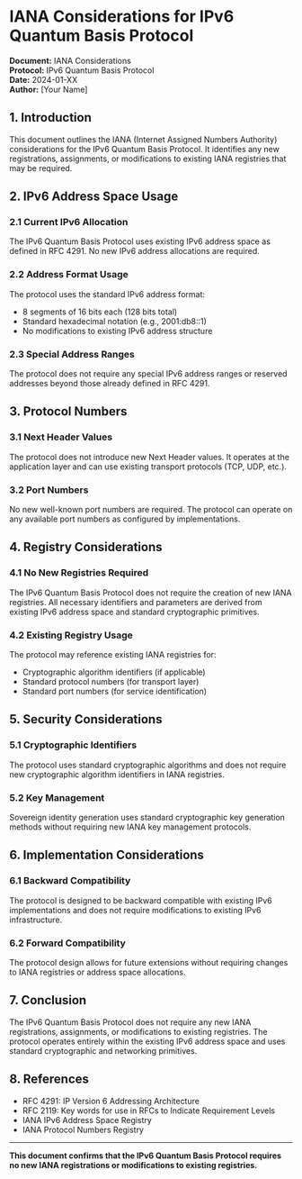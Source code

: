 # IANA Considerations for IPv6 Quantum Basis Protocol

**Document:** IANA Considerations  
**Protocol:** IPv6 Quantum Basis Protocol  
**Date:** 2024-01-XX  
**Author:** [Your Name]

## 1. Introduction

This document outlines the IANA (Internet Assigned Numbers Authority) considerations for the IPv6 Quantum Basis Protocol. It identifies any new registrations, assignments, or modifications to existing IANA registries that may be required.

## 2. IPv6 Address Space Usage

### 2.1 Current IPv6 Allocation

The IPv6 Quantum Basis Protocol uses existing IPv6 address space as defined in RFC 4291. No new IPv6 address allocations are required.

### 2.2 Address Format Usage

The protocol uses the standard IPv6 address format:
- 8 segments of 16 bits each (128 bits total)
- Standard hexadecimal notation (e.g., 2001:db8::1)
- No modifications to existing IPv6 address structure

### 2.3 Special Address Ranges

The protocol does not require any special IPv6 address ranges or reserved addresses beyond those already defined in RFC 4291.

## 3. Protocol Numbers

### 3.1 Next Header Values

The protocol does not introduce new Next Header values. It operates at the application layer and can use existing transport protocols (TCP, UDP, etc.).

### 3.2 Port Numbers

No new well-known port numbers are required. The protocol can operate on any available port numbers as configured by implementations.

## 4. Registry Considerations

### 4.1 No New Registries Required

The IPv6 Quantum Basis Protocol does not require the creation of new IANA registries. All necessary identifiers and parameters are derived from existing IPv6 address space and standard cryptographic primitives.

### 4.2 Existing Registry Usage

The protocol may reference existing IANA registries for:
- Cryptographic algorithm identifiers (if applicable)
- Standard protocol numbers (for transport layer)
- Standard port numbers (for service identification)

## 5. Security Considerations

### 5.1 Cryptographic Identifiers

The protocol uses standard cryptographic algorithms and does not require new cryptographic algorithm identifiers in IANA registries.

### 5.2 Key Management

Sovereign identity generation uses standard cryptographic key generation methods without requiring new IANA key management protocols.

## 6. Implementation Considerations

### 6.1 Backward Compatibility

The protocol is designed to be backward compatible with existing IPv6 implementations and does not require modifications to existing IPv6 infrastructure.

### 6.2 Forward Compatibility

The protocol design allows for future extensions without requiring changes to IANA registries or address space allocations.

## 7. Conclusion

The IPv6 Quantum Basis Protocol does not require any new IANA registrations, assignments, or modifications to existing registries. The protocol operates entirely within the existing IPv6 address space and uses standard cryptographic and networking primitives.

## 8. References

- RFC 4291: IP Version 6 Addressing Architecture
- RFC 2119: Key words for use in RFCs to Indicate Requirement Levels
- IANA IPv6 Address Space Registry
- IANA Protocol Numbers Registry

---

**This document confirms that the IPv6 Quantum Basis Protocol requires no new IANA registrations or modifications to existing registries.**
